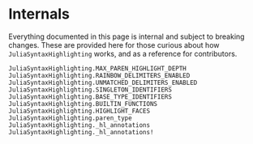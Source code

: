 # Internals

Everything documented in this page is internal and subject to breaking changes.
These are provided here for those curious about how `JuliaSyntaxHighlighting`
works, and as a reference for contributors.

```@docs
JuliaSyntaxHighlighting.MAX_PAREN_HIGHLIGHT_DEPTH
JuliaSyntaxHighlighting.RAINBOW_DELIMITERS_ENABLED
JuliaSyntaxHighlighting.UNMATCHED_DELIMITERS_ENABLED
JuliaSyntaxHighlighting.SINGLETON_IDENTIFIERS
JuliaSyntaxHighlighting.BASE_TYPE_IDENTIFIERS
JuliaSyntaxHighlighting.BUILTIN_FUNCTIONS
JuliaSyntaxHighlighting.HIGHLIGHT_FACES
JuliaSyntaxHighlighting.paren_type
JuliaSyntaxHighlighting._hl_annotations
JuliaSyntaxHighlighting._hl_annotations!
```
